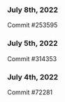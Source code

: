 ### July 8th, 2022

Commit #253595

### July 5th, 2022

Commit #314353


### July 4th, 2022

Commit #72281

